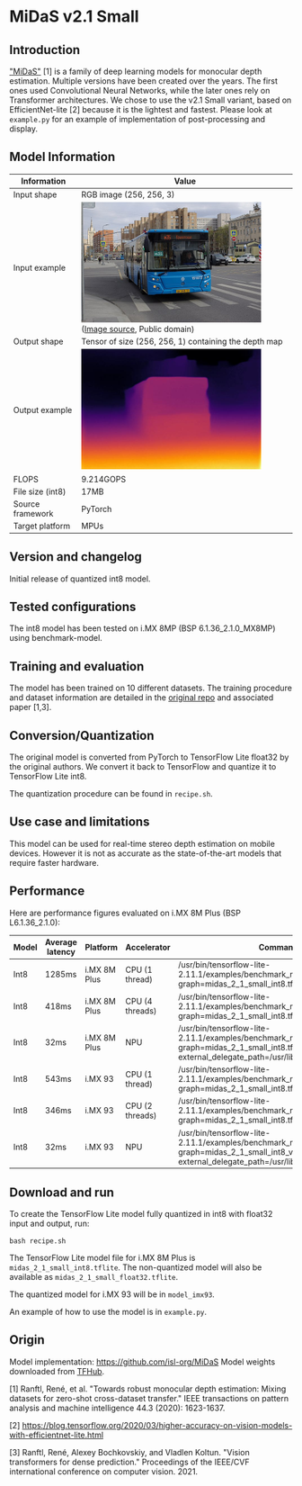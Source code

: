 # MiDaS v2.1 Small

## Introduction

["MiDaS"](https://github.com/isl-org/MiDaS) [1] is a family of deep learning models for monocular depth estimation. Multiple versions have been created over the years. The first ones used Convolutional Neural Networks, while the later ones rely on Transformer architectures.
We chose to use the v2.1 Small variant, based on EfficientNet-lite [2] because it is the lightest and fastest.
Please look at `example.py` for an example of implementation of post-processing and display.


## Model Information

Information   | Value
---           | ---
Input shape   | RGB image (256, 256, 3)
Input example | <img src="example_input.jpg" width=320px> ([Image source](https://commons.wikimedia.org/wiki/File:Moscow_bus_151872_2022-05.jpg), Public domain)
Output shape  | Tensor of size (256, 256, 1) containing the depth map
Output example | <img src="example_output.jpg" width=320px>
FLOPS | 9.214GOPS
File size (int8) | 17MB
Source framework | PyTorch
Target platform | MPUs

## Version and changelog

Initial release of quantized int8 model.

## Tested configurations

The int8 model has been tested on i.MX 8MP (BSP 6.1.36_2.1.0_MX8MP) using benchmark-model.

## Training and evaluation

The model has been trained on 10 different datasets. The training procedure and dataset information are detailed in the [original repo](https://github.com/isl-org/MiDaS) and associated paper [1,3].


## Conversion/Quantization

The original model is converted from PyTorch to TensorFlow Lite float32 by the original authors. We convert it back to TensorFlow and quantize it to TensorFlow Lite int8.

The quantization procedure can be found in `recipe.sh`.

## Use case and limitations

This model can be used for real-time stereo depth estimation on mobile devices. However it is not as accurate as the state-of-the-art models that require faster hardware.

## Performance

Here are performance figures evaluated on i.MX 8M Plus (BSP L6.1.36_2.1.0):

Model   | Average latency  | Platform     | Accelerator       | Command
---     | ---              | ---          | ---               | ---
Int8    | 1285ms           | i.MX 8M Plus |   CPU (1 thread)  | /usr/bin/tensorflow-lite-2.11.1/examples/benchmark_model --graph=midas_2_1_small_int8.tflite
Int8    | 418ms            | i.MX 8M Plus |   CPU (4 threads) | /usr/bin/tensorflow-lite-2.11.1/examples/benchmark_model --graph=midas_2_1_small_int8.tflite --num_threads=4
Int8    | 32ms             | i.MX 8M Plus |   NPU             | /usr/bin/tensorflow-lite-2.11.1/examples/benchmark_model --graph=midas_2_1_small_int8.tflite --external_delegate_path=/usr/lib/libvx_delegate.so
Int8    | 543ms            | i.MX 93      |   CPU (1 thread)  | /usr/bin/tensorflow-lite-2.11.1/examples/benchmark_model --graph=midas_2_1_small_int8.tflite
Int8    | 346ms            | i.MX 93      |   CPU (2 threads) | /usr/bin/tensorflow-lite-2.11.1/examples/benchmark_model --graph=midas_2_1_small_int8.tflite --num_threads=2
Int8    | 32ms             | i.MX 93      |   NPU             | /usr/bin/tensorflow-lite-2.11.1/examples/benchmark_model --graph=midas_2_1_small_int8_vela.tflite --external_delegate_path=/usr/lib/libethosu_delegate.so

## Download and run

To create the TensorFlow Lite model fully quantized in int8 with float32 input and output, run:

    bash recipe.sh

The TensorFlow Lite model file for i.MX 8M Plus is `midas_2_1_small_int8.tflite`.
The non-quantized model will also be available as `midas_2_1_small_float32.tflite`.

The quantized model for i.MX 93 will be in `model_imx93`.

An example of how to use the model is in `example.py`.

## Origin

Model implementation: https://github.com/isl-org/MiDaS
Model weights downloaded from [TFHub](https://tfhub.dev/intel/lite-model/midas/v2_1_small/1/lite/1).

[1] Ranftl, René, et al. "Towards robust monocular depth estimation: Mixing datasets for zero-shot cross-dataset transfer." IEEE transactions on pattern analysis and machine intelligence 44.3 (2020): 1623-1637.

[2] https://blog.tensorflow.org/2020/03/higher-accuracy-on-vision-models-with-efficientnet-lite.html

[3] Ranftl, René, Alexey Bochkovskiy, and Vladlen Koltun. "Vision transformers for dense prediction." Proceedings of the IEEE/CVF international conference on computer vision. 2021.